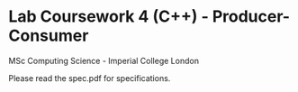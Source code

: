 # Lab Coursework 4 (C++) - Producer-Consumer
MSc Computing Science - Imperial College London

Please read the spec.pdf for specifications.

